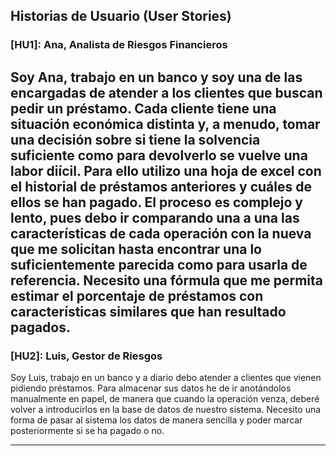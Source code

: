 ## Historias de Usuario (User Stories)

### [HU1]: Ana, Analista de Riesgos Financieros
Soy Ana, trabajo en un banco y soy una de las encargadas de atender a los clientes que buscan pedir un préstamo. Cada cliente tiene una situación económica distinta y, a menudo, tomar una decisión sobre si tiene la solvencia suficiente como para devolverlo se vuelve una labor diícil. Para ello utilizo una hoja de excel con el historial de préstamos anteriores y cuáles de ellos se han pagado. El proceso es complejo y lento, pues debo ir comparando una a una las características de cada operación con la nueva que me solicitan hasta encontrar una lo suficientemente parecida como para usarla de referencia. Necesito una fórmula que me permita estimar el porcentaje de préstamos con características similares que han resultado pagados.
---

### [HU2]: Luis, Gestor de Riesgos
Soy Luis, trabajo en un banco y a diario debo atender a clientes que vienen pidiendo préstamos. Para almacenar sus datos he de ir anotándolos manualmente en papel, de manera que cuando la operación venza, deberé volver a introducirlos en la base de datos de nuestro sistema. Necesito una forma de pasar al sistema los datos de manera sencilla y poder marcar posteriormente si se ha pagado o no.

---

